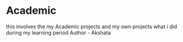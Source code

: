 # Academic
this involves the my Academic projects and my own projects what i did during my learning period
Author - Akshata
